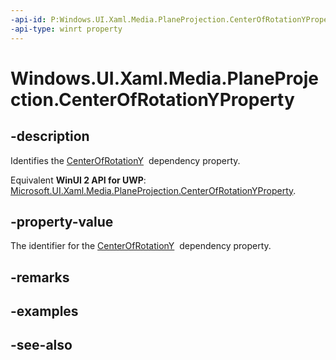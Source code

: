 ```yaml
---
-api-id: P:Windows.UI.Xaml.Media.PlaneProjection.CenterOfRotationYProperty
-api-type: winrt property
---
```


<!-- Property syntax
public Windows.UI.Xaml.DependencyProperty CenterOfRotationYProperty { get; }
-->

# Windows.UI.Xaml.Media.PlaneProjection.CenterOfRotationYProperty

## -description
Identifies the [CenterOfRotationY](planeprojection_centerofrotationy.md)  dependency property.

Equivalent **WinUI 2 API for UWP**: [Microsoft.UI.Xaml.Media.PlaneProjection.CenterOfRotationYProperty](/windows/winui/api/microsoft.ui.xaml.media.planeprojection.centerofrotationyproperty).

## -property-value
The identifier for the [CenterOfRotationY](planeprojection_centerofrotationy.md)  dependency property.

## -remarks

## -examples

## -see-also
